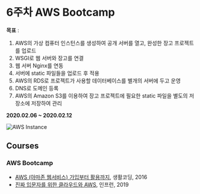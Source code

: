 6주차 AWS Bootcamp
=========================

**목표** :
1. AWS의 가상 컴퓨터 인스턴스를 생성하여 공개 서버를 열고, 완성한 장고 프로젝트를 업로드
2. WSGI로 웹 서버와 장고를 연결
3. 웹 서버 Nginx를 연동
4. 서버에 static 파일들을 업로드 후 적용
5. AWS의 RDS로 프로젝트가 사용할 데이터베이스를 별개의 서버에 두고 운영
6. DNS로 도메인 등록
7. AWS의 Amazon S3를 이용하여 장고 프로젝트에 필요한 static 파일을 별도의 저장소에 저장하여 관리

**2020.02.06 ~ 2020.02.12**

![AWS Instance](https://user-images.githubusercontent.com/48443734/74807987-29e92380-532d-11ea-88ea-f3d993f47b0d.png)


Courses
-------

### AWS Bootcamp
- [AWS (아마존 웹서비스) 가입부터 활용까지](https://www.inflearn.com/course/aws-%EC%95%84%EB%A7%88%EC%A1%B4-%EC%9B%B9%EC%84%9C%EB%B9%84%EC%8A%A4-%EA%B0%80%EC%9E%85%EB%B6%80%ED%84%B0-%ED%99%9C%EC%9A%A9%EA%B9%8C%EC%A7%80), 생활코딩, 2016 
- [진짜 입문자를 위한 클라우드와 AWS](https://www.inflearn.com/course/aws-starter), 인프런, 2019
